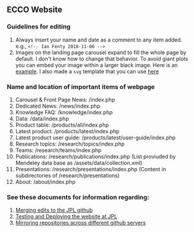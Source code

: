 ## ECCO Website

### Guidelines for editing 
1. Always insert your name and date as a comment to any item added.
   e.g., ```<!-- Ian Fenty 2018-11-06 -->```
1. Images on the landing page carousel expand to fill the whole page by default.  I don't know how to change that behavior.  To avoid giant plots you can embed your image within a larger black image.  Here is an [example](https://github.com/ECCO-GROUP/ECCO-website/blob/master/assets/images/home/Pie17carousel.jpg).  I also made a ```svg``` template that you can use [here](https://github.com/ECCO-GROUP/ECCO-website/blob/master/assets/images/home/fenty_front_page_image_template.svg)



### Name and location of important items of webpage
1. Carousel & Front Page News: /index.php
1. Dedicated News: /news/index.php
1. Knowledge FAQ: /knowledge/index.php
1. Data: /data/index.php
1. Product table: /products/all/index.php
1. Latest product: /products/latest/index.php
1. Latest product user guide: /products/latest/user-guide/index.php
1. Research topics: /research/topics/index.php
1. Teams: /research/teams/index.php
1. Publications: /research/publications/index.php
   (List proviuded by Mendeley data base as /assets/data/collection.xml)
1. Presentations: /research/presentations/index.php
   (Content in subdirectories of /research/presentations)
1. About: /about/index.php

### See these documents for information regarding:

1. [Merging edits to the JPL github](Editing_ECCO_website_and_merging_to_JPL.md)
1. [Testing and Deploying the website at JPL](Testing_and_Deploying_website_at_JPL.md)
1. [Mirroring repositories across different github servers](Mirroring_repository_with_Git_LFS_objects.md)


